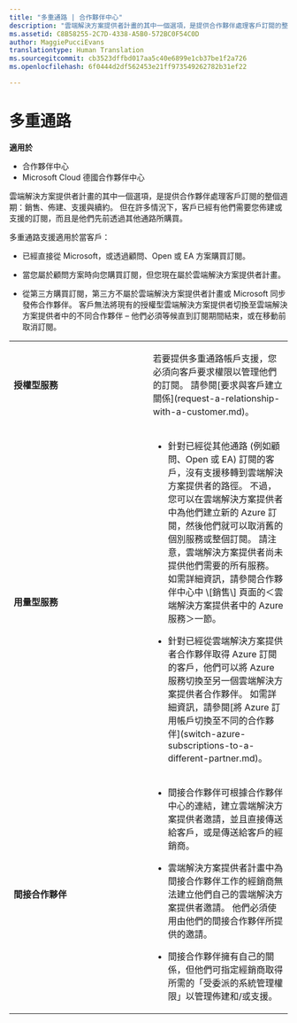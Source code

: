 ```yaml
---
title: "多重通路 | 合作夥伴中心"
description: "雲端解決方案提供者計畫的其中一個選項，是提供合作夥伴處理客戶訂閱的整個週期，包括銷售、佈建、支援與續約。"
ms.assetid: C8B58255-2C7D-4338-A5B0-572BC0F54C0D
author: MaggiePucciEvans
translationtype: Human Translation
ms.sourcegitcommit: cb3523dffbd017aa5c40e6899e1cb37be1f2a726
ms.openlocfilehash: 6f0444d2df562453e21ff973549262782b31ef22

---
```


# 多重通路

**適用於**

-  合作夥伴中心
-  Microsoft Cloud 德國合作夥伴中心

雲端解決方案提供者計畫的其中一個選項，是提供合作夥伴處理客戶訂閱的整個週期：銷售、佈建、支援與續約。 但在許多情況下，客戶已經有他們需要您佈建或支援的訂閱，而且是他們先前透過其他通路所購買。

多重通路支援適用於當客戶：

-   已經直接從 Microsoft，或透過顧問、Open 或 EA 方案購買訂閱。

-   當您屬於顧問方案時向您購買訂閱，但您現在屬於雲端解決方案提供者計畫。

-   從第三方購買訂閱，第三方不屬於雲端解決方案提供者計畫或 Microsoft 同步發佈合作夥伴。 客戶無法將現有的授權型雲端解決方案提供者切換至雲端解決方案提供者中的不同合作夥伴 – 他們必須等候直到訂閱期間結束，或在移動前取消訂閱。

<table>
<colgroup>
<col width="50%" />
<col width="50%" />
</colgroup>
<tbody>
<tr class="odd">
<td><p><strong>授權型服務</strong></p></td>
<td><p>若要提供多重通路帳戶支援，您必須向客戶要求權限以管理他們的訂閱。 請參閱[要求與客戶建立關係](request-a-relationship-with-a-customer.md)。</p></td>
</tr>
<tr class="even">
<td><p><strong>用量型服務</strong></p></td>
<td><ul>
<li><p>針對已經從其他通路 (例如顧問、Open 或 EA) 訂閱的客戶，沒有支援移轉到雲端解決方案提供者的路徑。 不過，您可以在雲端解決方案提供者中為他們建立新的 Azure 訂閱，然後他們就可以取消舊的個別服務或整個訂閱。 請注意，雲端解決方案提供者尚未提供他們需要的所有服務。 如需詳細資訊，請參閱合作夥伴中心中 \[銷售\]<strong></strong> 頁面的＜雲端解決方案提供者中的 Azure 服務＞<strong></strong>一節。</p></li>
<li><p>針對已經從雲端解決方案提供者合作夥伴取得 Azure 訂閱的客戶，他們可以將 Azure 服務切換至另一個雲端解決方案提供者合作夥伴。 如需詳細資訊，請參閱[將 Azure 訂用帳戶切換至不同的合作夥伴](switch-azure-subscriptions-to-a-different-partner.md)。</p></li>
</ul></td>
</tr>
<tr class="odd">
<td><p><strong>間接合作夥伴</strong></p></td>
<td><ul>
<li><p>間接合作夥伴可根據合作夥伴中心的連結，建立雲端解決方案提供者邀請，並且直接傳送給客戶，或是傳送給客戶的經銷商。</p></li>
<li><p>雲端解決方案提供者計畫中為間接合作夥伴工作的經銷商無法建立他們自己的雲端解決方案提供者邀請。 他們必須使用由他們的間接合作夥伴所提供的邀請。</p></li>
<li><p>間接合作夥伴擁有自己的關係，但他們可指定經銷商取得所需的「受委派的系統管理權限」以管理佈建和/或支援。</p></li>
</ul></td>
</tr>
</tbody>
</table>

 

 

 






<!--HONumber=Jan17_HO2-->


